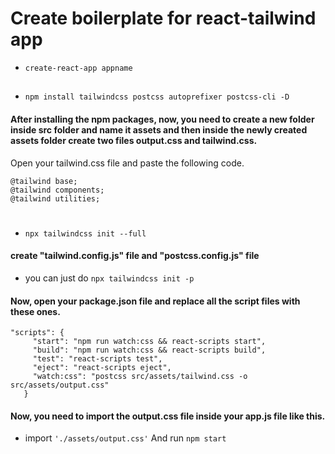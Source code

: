 # Create boilerplate for react-tailwind app

- `create-react-app appname`

##
- `npm install tailwindcss postcss autoprefixer postcss-cli -D`

#### After installing the npm packages, now, you need to create a new folder inside src folder and name it assets and then inside the newly created assets folder create two files output.css and tailwind.css.
Open your tailwind.css file and paste the following code.
``` 
@tailwind base;
@tailwind components;
@tailwind utilities; 
```

#
- `npx tailwindcss init --full`

#### create "tailwind.config.js" file and "postcss.config.js" file
- you can just do `npx tailwindcss init -p`

#### Now, open your package.json file and replace all the script files with these ones.
```  
"scripts": {
     "start": "npm run watch:css && react-scripts start",
     "build": "npm run watch:css && react-scripts build",
     "test": "react-scripts test",
     "eject": "react-scripts eject",
     "watch:css": "postcss src/assets/tailwind.css -o src/assets/output.css"
   }
```

#### Now, you need to import the output.css file inside your app.js file like this.
- import `'./assets/output.css'` And run `npm start`
